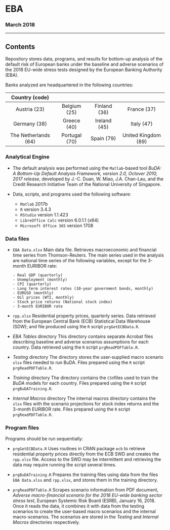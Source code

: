 # EBA
### March 2018
---
## Contents

Repository stores data, programs, and results for bottom-up analysis of the default risk of European banks under the baseline and adverse scenarios of the 2018 EU-wide stress tests designed by the European Banking Authority (EBA).

Banks analyzed are headquartered in the following countries:

 |Country (code)      |                |                |                     |
 |:------------------:|:--------------:|:--------------:|:-------------------:|
 |Austria (23)        | Belgium (25)   | Finland (36)   | France (37)         |         
 |Germany (38)        | Greece (40)    | Ireland (45)   | Italy (47)          |          
 |The Netherlands (64)| Portugal (70)  | Spain (79)     | United Kingdom (89) | 

### Analytical Engine

- The default analysis was performed using the `Matlab`-based tool *BuDA: A Bottom-Up Default Analysis Framework, version 2.0, Octover 2010, 2017 release*, developed by J.-C. Duan, W. Miao, J.A. Chan-Lau, and the Credit Research Initiative Team of the National University of Singapore.

- Data, scripts, and programs used the following software:
  - `Matlab` 2017b
  - `R` version 3.4.3
  - `RStudio` version 1.1.423
  - `LibreOffice Calc` version 6.0.1.1 (x64)
  - `Microsoft Office 365` version 1708

### Data files

- `EBA Data.xlsx`
   Main data file. Retrieves macroeconomic and financial time series from Thomson-Reuters. The main series used in the analysis are national time series of the following variables, except for the 3-month EURIBOR rate:

      - Real GDP (quarterly)
      - Unemployment (monthly)
      - CPI (quarterly)
      - Long term interest rates (10-year government bonds, monthly)
      - EURUSD (monthly)
      - Oil prices (WTI, monthly)
      - Stock price returns (National stock index)
      - 3-month EURIBOR rate

- `rpp.xlsx`
   Residential property prices, quarterly series. Data retrieved from the European Central Bank (ECB) Statistical Data Warehouse (SDW); and file produced using the `R` script `prgGetECBData.R`.

- *EBA Tables* directory
   This directory contains separate Acrobat files describing baseline and adverse scenarios assumptions for each country. Data retrieved using the `R` script `prgReadPDFTable.R`.

- *Testing* directory
   The directory stores the user-supplied macro scenario `xlsx` files needed to run BuDA. Files prepared using the `R` script `prgReadPDFTable.R`.

- *Training* directory
   The directory contains the `CSV`files used to train the *BuDA* models for each country. Files prepared using the `R` script `prgBuDATraining.R`.

- *Internal Macros* directory
   The internal macros directory contains the `xlsx` files with the scenario projections for stock index returns and the 3-month EURIBOR rate. Files prepared using the `R` script `prgReadPDFTable.R`.

### Program files

Programs should be run sequentially:

- `prgGetECBData.R`
   Uses routines in CRAN package `ecb` to retrieve residential property prices directly from the ECB SWD and creates the `rpp.xlsx` file. Access to the SWD may be intermittent and retrieving the data may require running the script several times.

- `prgBuDATraining.R`
   Prepares the training files using data from the files `EBA Data.xlsx`  and `rpp.xlsx`, and stores them in the training directory.

- `prgReadPDFTable.R`
   Scrapes scenario information from PDF document, *Adverse macro-financial scenario for the 2018 EU-wide banking sector stress test*, European Systemic Risk Board (ESRB), January 16, 2018. Once it reads the data, it combines it with data from the testing scenarios to create the user-based macro scenarios and the internal macro-scenarios. The scenarios are stored in the *Testing* and *Internal Macros* directories respectively.

